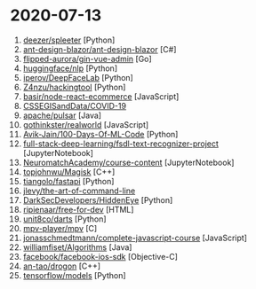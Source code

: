 # 2020-07-13

1. [deezer/spleeter](https://github.com/deezer/spleeter "Deezer source separation library including pretrained models.") [Python]
2. [ant-design-blazor/ant-design-blazor](https://github.com/ant-design-blazor/ant-design-blazor "🌈A set of enterprise-class UI components based on Ant Design and Blazor WebAssembly.") [C#]
3. [flipped-aurora/gin-vue-admin](https://github.com/flipped-aurora/gin-vue-admin "基于gin+vue搭建的后台管理系统框架，集成jwt鉴权，权限管理，动态路由，分页封装，多点登录拦截，资源权限，上传下载，代码生成器，表单生成器等基础功能，五分钟一套CURD前后端代码包含数据库的快感你不要体验一下吗~,更多功能正在开发中，欢迎issue和pr~") [Go]
4. [huggingface/nlp](https://github.com/huggingface/nlp "🤗nlp – Datasets and evaluation metrics for Natural Language Processing in NumPy, Pandas, PyTorch and TensorFlow") [Python]
5. [iperov/DeepFaceLab](https://github.com/iperov/DeepFaceLab "DeepFaceLab is the leading software for creating deepfakes.") [Python]
6. [Z4nzu/hackingtool](https://github.com/Z4nzu/hackingtool "ALL IN ONE Hacking Tool For Hackers") [Python]
7. [basir/node-react-ecommerce](https://github.com/basir/node-react-ecommerce "Build ECommerce Website Like Amazon By React & Node & MongoDB") [JavaScript]
8. [CSSEGISandData/COVID-19](https://github.com/CSSEGISandData/COVID-19 "Novel Coronavirus (COVID-19) Cases, provided by JHU CSSE") 
9. [apache/pulsar](https://github.com/apache/pulsar "Apache Pulsar - distributed pub-sub messaging system") [Java]
10. [gothinkster/realworld](https://github.com/gothinkster/realworld "The mother of all demo apps — Exemplary fullstack Medium.com clone powered by React, Angular, Node, Django, and many more 🏅") [JavaScript]
11. [Avik-Jain/100-Days-Of-ML-Code](https://github.com/Avik-Jain/100-Days-Of-ML-Code "100 Days of ML Coding") [Python]
12. [full-stack-deep-learning/fsdl-text-recognizer-project](https://github.com/full-stack-deep-learning/fsdl-text-recognizer-project "The source repository is at https://github.com/full-stack-deep-learning/fsdl-text-recognizer") [JupyterNotebook]
13. [NeuromatchAcademy/course-content](https://github.com/NeuromatchAcademy/course-content "Summer course content for Neuromatch Academy") [JupyterNotebook]
14. [topjohnwu/Magisk](https://github.com/topjohnwu/Magisk "The Magic Mask for Android") [C++]
15. [tiangolo/fastapi](https://github.com/tiangolo/fastapi "FastAPI framework, high performance, easy to learn, fast to code, ready for production") [Python]
16. [jlevy/the-art-of-command-line](https://github.com/jlevy/the-art-of-command-line "Master the command line, in one page") 
17. [DarkSecDevelopers/HiddenEye](https://github.com/DarkSecDevelopers/HiddenEye "Modern Phishing Tool With Advanced Functionality And Multiple Tunnelling Services [ Android-Support-Available ]") [Python]
18. [ripienaar/free-for-dev](https://github.com/ripienaar/free-for-dev "A list of SaaS, PaaS and IaaS offerings that have free tiers of interest to devops and infradev") [HTML]
19. [unit8co/darts](https://github.com/unit8co/darts "A python library for easy manipulation and forecasting of time series.") [Python]
20. [mpv-player/mpv](https://github.com/mpv-player/mpv "🎥 Command line video player") [C]
21. [jonasschmedtmann/complete-javascript-course](https://github.com/jonasschmedtmann/complete-javascript-course "Starter files, final projects and FAQ for my Complete JavaScript course") [JavaScript]
22. [williamfiset/Algorithms](https://github.com/williamfiset/Algorithms "A collection of algorithms and data structures") [Java]
23. [facebook/facebook-ios-sdk](https://github.com/facebook/facebook-ios-sdk "Used to integrate the Facebook Platform with your iOS & tvOS apps.") [Objective-C]
24. [an-tao/drogon](https://github.com/an-tao/drogon "Drogon: A C++14/17 based HTTP web application framework running on Linux/macOS/Unix/Windows") [C++]
25. [tensorflow/models](https://github.com/tensorflow/models "Models and examples built with TensorFlow") [Python]
